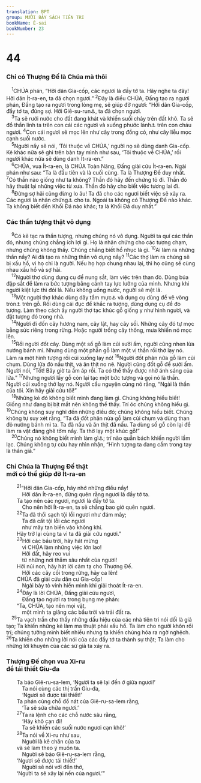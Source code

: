 ```yaml
---
translation: BPT
group: MƯỜI BẢY SÁCH TIÊN TRI
bookName: Ê-sai 
bookNumber: 23
---
```


<div class="title"><h1>44</h1><h3>Chỉ có Thượng Đế là Chúa mà thôi</h3></div>
<span class="verse es_44_1"> <sup>1</sup>CHÚA phán, “Hỡi dân Gia-cốp, các ngươi là đầy tớ ta. Hãy nghe ta đây! Hỡi dân Ít-ra-en, ta đã chọn ngươi.”</span>
<span class="verse es_44_2"><sup>2</sup>Đây là điều CHÚA, Đấng tạo ra ngươi phán, Đấng tạo ra ngươi trong lòng mẹ, sẽ giúp đỡ ngươi: “Hỡi dân Gia-cốp, đầy tớ ta, đừng sợ. Hỡi Giê-su-run<a data-toggle="tooltip" data-placement="bottom" title="Một tên khác của Ít-ra-en, có nghĩa là “tốt đẹp” hay “thanh liêm.”">⚓</a>, ta đã chọn ngươi.<br/></span>
<span class="verse es_44_3"> <sup>3</sup>Ta sẽ rưới nước cho đất đang khát và khiến suối chảy trên đất khô. Ta sẽ đổ thần linh ta trên con cái các ngươi và xuống phước lành<a data-toggle="tooltip" data-placement="bottom" title="Đây là một lối chơi chữ. Trong tiếng Hê-bơ-rơ thì cụm từ nầy nghe như “hồ nước.”">⚓</a> trên con cháu ngươi.</span>
<span class="verse es_44_4"><sup>4</sup>Con cái ngươi sẽ mọc lên như cây trong đồng cỏ, như cây liễu mọc cạnh suối nước.<br/></span>
<span class="verse es_44_5"> <sup>5</sup>Người nầy sẽ nói, ‘Tôi thuộc về CHÚA,’ người nọ sẽ dùng danh Gia-cốp. Kẻ khác nữa sẽ ghi trên bàn tay mình như sau, ‘Tôi thuộc về CHÚA,’ rồi người khác nữa sẽ dùng danh Ít-ra-en.”<br/></span>
<span class="verse es_44_6"> <sup>6</sup>CHÚA, vua Ít-ra-en, là CHÚA Toàn Năng, Đấng giải cứu Ít-ra-en. Ngài phán như sau: “Ta là đầu tiên và là cuối cùng. Ta là Thượng Đế duy nhất.</span>
<span class="verse es_44_7"><sup>7</sup>Có thần nào giống như ta không? Thần đó hãy đến chứng tỏ đi. Thần đó hãy thuật lại những việc từ xưa. Thần đó hãy cho biết việc tương lai đi.<br/></span>
<span class="verse es_44_8"> <sup>8</sup>Đừng sợ hãi cũng đừng lo âu! Ta đã cho các ngươi biết việc sẽ xảy ra. Các ngươi là nhân chứng<a data-toggle="tooltip" data-placement="bottom" title="Hay “bằng cớ.”">⚓</a> cho ta. Ngoài ta không có Thượng Đế nào khác. Ta không biết đến Khối Đá nào khác; ta là Khối Đá duy nhất.”<br/></span>
<div class="title"><h3>Các thần tượng thật vô dụng</h3></div>
<span class="verse es_44_9"> <sup>9</sup>Có kẻ tạc ra thần tượng, nhưng chúng nó vô dụng. Người ta quí các thần đó, nhưng chúng chẳng ích lợi gì. Họ là nhân chứng cho các tượng chạm, nhưng chúng không thấy. Chúng chẳng biết hổ nhục là gì.</span>
<span class="verse es_44_10"><sup>10</sup>Ai làm ra những thần nầy? Ai đã tạo ra những thần vô dụng nầy?</span>
<span class="verse es_44_11"><sup>11</sup>Các thợ làm ra chúng sẽ bị xấu hổ, vì họ chỉ là người. Nếu họ họp chung nhau lại, thì họ cũng sẽ cùng nhau xấu hổ và sợ hãi.<br/></span>
<span class="verse es_44_12"> <sup>12</sup>Người thợ dùng dụng cụ để nung sắt, làm việc trên than đỏ. Dùng búa đập sắt để làm ra bức tượng bằng cánh tay lực lưỡng của mình. Nhưng khi người kiệt lực thì đói lả. Nếu không uống nước, người sẽ mệt lả.<br/></span>
<span class="verse es_44_13"> <sup>13</sup>Một người thợ khác dùng dây tẩm mực<a data-toggle="tooltip" data-placement="bottom" title="Thời xưa người ta dùng dây tẩm mực hay sơn để vẽ đường thẳng trên gỗ hay đá.">⚓</a> và dụng cụ dùng để vẽ vòng tròn<a data-toggle="tooltip" data-placement="bottom" title="Hay “com-pa.”">⚓</a> trên gỗ. Rồi dùng cái đục để khắc ra tượng, dùng dụng cụ để đo tượng. Làm theo cách ấy người thợ tạc khúc gỗ giống y như hình người, và đặt tượng đó trong nhà.<br/></span>
<span class="verse es_44_14"> <sup>14</sup>Người đi đốn cây hương nam, cây lật, hay cây sồi. Những cây đó tự mọc bằng sức riêng trong rừng. Hoặc người trồng cây thông, mưa khiến nó mọc lên.<br/></span>
<span class="verse es_44_15"> <sup>15</sup>Rồi người đốt cây. Dùng một số gỗ làm củi sưởi ấm, người cũng nhen lửa nướng bánh mì. Nhưng dùng một phần gỗ làm một vị thần rồi thờ lạy nó. Làm ra một hình tượng rồi cúi xuống lạy nó!</span>
<span class="verse es_44_16"><sup>16</sup>Người đốt phân nửa gỗ làm củi chụm. Dùng lửa đó nấu thịt, và ăn thịt no nê. Người cũng đốt gỗ để sưởi ấm. Người nói, “Tốt! Bây giờ ta ấm áp rồi. Ta có thể thấy được nhờ ánh sáng của lửa.”</span>
<span class="verse es_44_17"><sup>17</sup>Nhưng người lấy gỗ còn lại tạc một bức tượng và gọi nó là thần. Người cúi xuống thờ lạy nó. Người cầu nguyện cùng nó rằng, “Ngài là thần của tôi. Xin hãy giải cứu tôi!”<br/></span>
<span class="verse es_44_18"> <sup>18</sup>Những kẻ đó không biết mình đang làm gì. Chúng không hiểu biết! Giống như đang bị bịt mắt nên không thể thấy. Trí óc chúng không hiểu gì.</span>
<span class="verse es_44_19"><sup>19</sup>Chúng không suy nghĩ đến những điều đó; chúng không hiểu biết. Chúng không tự suy xét rằng, “Ta đã đốt phân nửa gỗ làm củi chụm và dùng than đỏ nướng bánh mì ta. Ta đã nấu và ăn thịt đã nấu. Ta dùng số gỗ còn lại để làm ra vật đáng ghê tởm nầy. Ta thờ lạy một khúc gỗ!”<br/></span>
<span class="verse es_44_20"> <sup>20</sup>Chúng nó không biết mình làm gì<a data-toggle="tooltip" data-placement="bottom" title="Nguyên văn, “Chúng nó ăn tro.”">⚓</a>; trí não quẫn bách khiến người lầm lạc. Chúng không tự cứu hay nhìn nhận, “Hình tượng ta đang cầm trong tay là thần giả.”<br/></span>
<div class="title"><h3>Chỉ Chúa là Thượng Đế thật<br/>mới có thể giúp đỡ Ít-ra-en</h3></div>
<span class="verse es_44_21">  <sup>21</sup>“Hỡi dân Gia-cốp, hãy nhớ những điều nầy!<br/>   Hỡi dân Ít-ra-en, đừng quên rằng ngươi là đầy tớ ta.<br/>  Ta tạo nên các ngươi, ngươi là đầy tớ ta.<br/>   Cho nên hỡi Ít-ra-en, ta sẽ chẳng bao giờ quên ngươi.<br/></span>
<span class="verse es_44_22">  <sup>22</sup>Ta đã thổi sạch tội lỗi ngươi như đám mây;<br/>   Ta đã cất tội lỗi các ngươi<br/>   như mây tan biến vào không khí.<br/>  Hãy trở lại cùng ta vì ta đã giải cứu ngươi.”<br/></span>
<span class="verse es_44_23">  <sup>23</sup>Hỡi các bầu trời, hãy hát mừng<br/>   vì CHÚA làm những việc lớn lao!<br/>   Hỡi đất, hãy reo vui<br/>   từ những nơi thẳm sâu nhất của ngươi!<br/>  Hỡi núi non, hãy hát lời cảm tạ cho Thượng Đế.<br/>   Hỡi các cây cối trong rừng, hãy ca lên!<br/>  CHÚA đã giải cứu dân cư Gia-cốp!<br/>   Ngài bày tỏ vinh hiển mình khi giải thoát Ít-ra-en.<br/></span>
<span class="verse es_44_24">  <sup>24</sup>Đây là lời CHÚA, Đấng giải cứu ngươi,<br/>   Đấng tạo ngươi ra trong bụng mẹ phán:<br/>  “Ta, CHÚA, tạo nên mọi vật,<br/>   một mình ta giăng các bầu trời và trải đất ra.<br/></span>
<span class="verse es_44_25"> <sup>25</sup>Ta vạch trần cho thấy những dấu hiệu của các nhà tiên tri nói dối là giả tạo; Ta khiến những kẻ làm ma thuật phải xấu hổ. Ta làm cho người khôn rối trí; chúng tưởng mình biết nhiều nhưng ta khiến chúng hóa ra ngờ nghệch.</span>
<span class="verse es_44_26"><sup>26</sup>Ta khiến cho những lời nói của các đầy tớ ta thành sự thật; Ta làm cho những lời khuyên của các sứ giả ta xảy ra.<br/></span>
<div class="title"><h3>Thượng Đế chọn vua Xi-ru<br/>để tái thiết Giu-đa</h3></div>
<span class="verse es_44_26">  Ta bảo Giê-ru-sa-lem, ‘Người ta sẽ lại đến ở giữa ngươi!’<br/>   Ta nói cùng các thị trấn Giu-đa,<br/>   ‘Ngươi sẽ được tái thiết!’<br/>  Ta phán cùng chỗ đổ nát của Giê-ru-sa-lem rằng,<br/>   ‘Ta sẽ sửa chữa ngươi.’<br/></span>
<span class="verse es_44_27">  <sup>27</sup>Ta ra lệnh cho các chỗ nước sâu rằng,<br/>   ‘Hãy khô cạn đi!<br/>   Ta sẽ khiến các suối nước ngươi cạn khô!’<br/></span>
<span class="verse es_44_28">  <sup>28</sup>Ta nói về Xi-ru như sau,<br/>   Người là kẻ chăn của ta<br/>  và sẽ làm theo ý muốn ta.<br/>   Người sẽ bảo Giê-ru-sa-lem rằng,<br/>  ‘Ngươi sẽ được tái thiết!’<br/>   Người sẽ nói với đền thờ,<br/>  ‘Người ta sẽ xây lại nền của ngươi.’”<br/></span>
